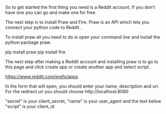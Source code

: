 So to get started the first thing you need is a Reddit account, If you don’t have one you can go and make one for free.

The next step is to install Praw and Fire. Praw is an API which lets you connect your python code to Reddit .

To install praw all you need to do is open your command line and install the python package praw.

pip install praw
pip install fire

The next step after making a Reddit account and installing praw is to go to this page and click create app or create another app and select script. 

https://www.reddit.com/prefs/apps

In the form that will open, you should enter your name, description and uri. For the redirect uri you should choose http://localhost:8080

"secret" is your client_secret, "name" is your user_agent and the text below "script" is your client_id
